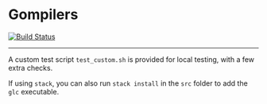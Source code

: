 # Gompilers

[![Build Status](https://travis-ci.com/comp520/2019_group11.svg?token=cprRgApNaMvdbSzxREnK&branch=master)](https://travis-ci.com/comp520/2019_group11)

---

A custom test script `test_custom.sh` is provided for local testing, with a few extra checks.

If using `stack`, you can also run `stack install` in the `src` folder to add the `glc` executable.
